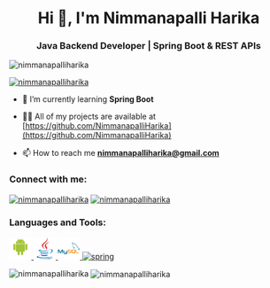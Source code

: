 <h1 align="center">Hi 👋, I'm Nimmanapalli Harika</h1>
<h3 align="center">Java Backend Developer | Spring Boot & REST APIs</h3>

<p align="left"> <img src="https://komarev.com/ghpvc/?username=nimmanapalliharika&label=Profile%20views&color=0e75b6&style=flat" alt="nimmanapalliharika" /> </p>

<p align="left"> <a href="https://github.com/ryo-ma/github-profile-trophy"><img src="https://github-profile-trophy.vercel.app/?username=nimmanapalliharika" alt="nimmanapalliharika" /></a> </p>

- 🌱 I’m currently learning **Spring Boot**

- 👨‍💻 All of my projects are available at [https://github.com/NimmanapalliHarika](https://github.com/NimmanapalliHarika)

- 📫 How to reach me **nimmanapalliharika@gmail.com**

<h3 align="left">Connect with me:</h3>
<p align="left">
<a href="[www.linkedin.com/in/nimmanapalli-harika-740676251](https://www.linkedin.com/in/nimmanapalli-harika-740676251)" target="blank"><img align="center" src="https://raw.githubusercontent.com/rahuldkjain/github-profile-readme-generator/master/src/images/icons/Social/linked-in-alt.svg" alt="nimmanapalliharika" height="30" width="40" /></a>
<a href="https://www.leetcode.com/nimmanapalliharika" target="blank"><img align="center" src="https://raw.githubusercontent.com/rahuldkjain/github-profile-readme-generator/master/src/images/icons/Social/leet-code.svg" alt="nimmanapalliharika" height="30" width="40" /></a>
</p>

<h3 align="left">Languages and Tools:</h3>
<p align="left"> <a href="https://developer.android.com" target="_blank" rel="noreferrer"> <img src="https://raw.githubusercontent.com/devicons/devicon/master/icons/android/android-original-wordmark.svg" alt="android" width="40" height="40"/> </a> <a href="https://www.java.com" target="_blank" rel="noreferrer"> <img src="https://raw.githubusercontent.com/devicons/devicon/master/icons/java/java-original.svg" alt="java" width="40" height="40"/> </a> <a href="https://www.mysql.com/" target="_blank" rel="noreferrer"> <img src="https://raw.githubusercontent.com/devicons/devicon/master/icons/mysql/mysql-original-wordmark.svg" alt="mysql" width="40" height="40"/> </a> <a href="https://spring.io/" target="_blank" rel="noreferrer"> <img src="https://www.vectorlogo.zone/logos/springio/springio-icon.svg" alt="spring" width="40" height="40"/> </a> </p>

<p><img align="left" src="https://github-readme-stats.vercel.app/api/top-langs?username=nimmanapalliharika&show_icons=true&locale=en&layout=compact" alt="nimmanapalliharika" /></p>

<p>&nbsp;<img align="center" src="https://github-readme-stats.vercel.app/api?username=nimmanapalliharika&show_icons=true&locale=en" alt="nimmanapalliharika" /></p>
